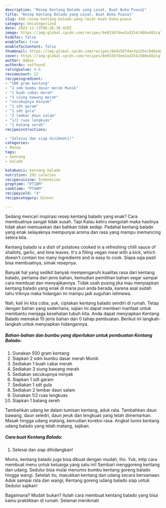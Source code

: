 ```yaml
---
description: "Resep Kentang Balado yang Lezat, Buat Buka Puasa}"
title: "Resep Kentang Balado yang Lezat, Buat Buka Puasa}"
slug: 668-resep-kentang-balado-yang-lezat-buat-buka-puasa
category: Uncategorized
date: 2022-11-13T06:26:38.926Z
image: https://img-global.cpcdn.com/recipes/8e91567dee3a3254/680x482cq70/kentang-balado-foto-resep-utama.jpg
hideToc: false
enableToc: true
enableTocContent: false
thumbnail: https://img-global.cpcdn.com/recipes/8e91567dee3a3254/680x482cq70/kentang-balado-foto-resep-utama.jpg
cover: https://img-global.cpcdn.com/recipes/8e91567dee3a3254/680x482cq70/kentang-balado-foto-resep-utama.jpg
author: Admin
authorAv: notfound
ratingvalue: 4.6
reviewcount: 22
recipeingredient:
- "500 gram kentang"
- "2 sdm bumbu dasar merah Munik"
- "1 buah cabai merah"
- "3 siung bawang merah"
- "secukupnya minyak"
- "1 sdt garam"
- "1 sdt gula"
- "2 lembar daun salam"
- "1/2 ruas lengkuas"
- "1 batang sereh"
recipeinstructions:

- "Selesai dan siap dinikmati!"
categories:
- Resep
tags:
- kentang
- balado

katakunci: kentang balado 
nutrition: 292 calories
recipecuisine: Indonesian
preptime: "PT18M"
cooktime: "PT46M"
recipeyield: "4"
recipecategory: Dinner

---
```



Sedang mencari inspirasi resep kentang balado yang enak? Cara membuatnya sangat tidak susah. Tapi Kalau keliru mengolah maka hasilnya tidak akan memuaskan dan bahkan tidak sedap. Padahal kentang balado yang enak selayaknya mempunyai aroma dan rasa yang mampu memancing selera kita.


Kentang balado is a dish of potatoes cooked in a refreshing chilli sauce of shallots, garlic, and lime leaves. It&#39;s a filling vegan meal with a kick, which doesn&#39;t contain too many ingredients and is easy to cook. Siapa saja pasti bisa membuatnya, simak resepnya.

Banyak hal yang sedikit banyak mempengaruhi kualitas rasa dari kentang balado, pertama dari jenis bahan, kemudian pemilihan bahan segar sampai cara membuat dan menyajikannya. Tidak usah pusing jika mau menyiapkan kentang balado yang enak di mana pun anda berada, karena asal sudah tahu triknya maka hidangan ini mampu jadi suguhan istimewa.


Nah, kali ini kita coba, yuk, ciptakan kentang balado sendiri di rumah. Tetap dengan bahan yang sederhana, sajian ini dapat memberi manfaat untuk membantu menjaga kesehatan tubuh kita. Anda dapat menyiapkan Kentang Balado memakai 10 jenis bahan dan 0 tahap pembuatan. Berikut ini langkah-langkah untuk menyiapkan hidangannya.

<!--inarticleads1-->

##### Bahan-bahan dan bumbu yang diperlukan untuk pembuatan Kentang Balado:

1. Gunakan 500 gram kentang
1. Siapkan 2 sdm bumbu dasar merah Munik
1. Sediakan 1 buah cabai merah
1. Sediakan 3 siung bawang merah
1. Sediakan secukupnya minyak
1. Siapkan 1 sdt garam
1. Sediakan 1 sdt gula
1. Sediakan 2 lembar daun salam
1. Gunakan 1/2 ruas lengkuas
1. Siapkan 1 batang sereh


Tambahkan udang ke dalam tumisan kentang, aduk rata. Tambahkan daun bawang, daun seledri, daun jeruk dan lengkuas yang telah dimemarkan. Masak hingga udang matang, kemudian koreksi rasa. Angkat tumis kentang udang balado yang telah matang, sajikan. 

<!--inarticleads2-->

##### Cara buat Kentang Balado:


1. Selesai dan siap dihidangkan!

Moms, kentang balado juga bisa dibuat dengan mudah, lho. Yuk, intip cara membuat menu untuk keluarga yang satu ini! Sembari menggoreng kentang dan udang, Sedulur bisa mulai menumis bumbu kentang goreng balado hingga wangi. Setelah itu, masukkan kentang dan udang secara bersamaan. Aduk sampai rata dan wangi; Kentang goreng udang balado siap untuk Sedulur sajikan! 

Bagaimana? Mudah bukan? Itulah cara membuat kentang balado yang bisa kamu praktikkan di rumah. Selamat menikmati

